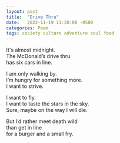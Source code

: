 ```yaml
---
layout: post
title:  "Drive Thru"
date:   2022-11-19 11:30:00 -0500
categories: Poem
tags: society culture adventure soul food
---
```

It's almost midnight.<br>
The McDonald’s drive thru<br>
has six cars in line.

I am only walking by.<br>
I’m hungry for something more.<br>
I want to strive.

I want to fly.<br>
I want to taste the stars in the sky.<br>
Sure, maybe on the way I will die.

But I’d rather meet death wild<br>
than get in line<br>
for a burger and a small fry.